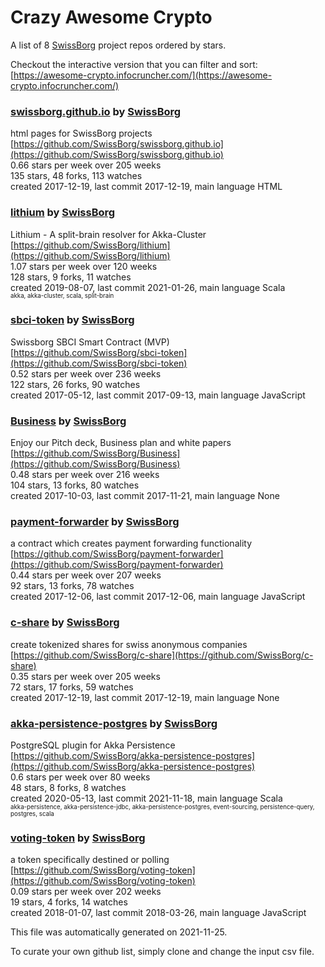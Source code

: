 # Crazy Awesome Crypto
A list of 8 [SwissBorg](https://github.com/SwissBorg) project repos ordered by stars.  

Checkout the interactive version that you can filter and sort: 
[https://awesome-crypto.infocruncher.com/](https://awesome-crypto.infocruncher.com/)  


### [swissborg.github.io](https://github.com/SwissBorg/swissborg.github.io) by [SwissBorg](https://github.com/SwissBorg)  
html pages for SwissBorg projects  
[https://github.com/SwissBorg/swissborg.github.io](https://github.com/SwissBorg/swissborg.github.io)  
0.66 stars per week over 205 weeks  
135 stars, 48 forks, 113 watches  
created 2017-12-19, last commit 2017-12-19, main language HTML  


### [lithium](https://github.com/SwissBorg/lithium) by [SwissBorg](https://github.com/SwissBorg)  
Lithium - A split-brain resolver for Akka-Cluster  
[https://github.com/SwissBorg/lithium](https://github.com/SwissBorg/lithium)  
1.07 stars per week over 120 weeks  
128 stars, 9 forks, 11 watches  
created 2019-08-07, last commit 2021-01-26, main language Scala  
<sub><sup>akka, akka-cluster, scala, split-brain</sup></sub>


### [sbci-token](https://github.com/SwissBorg/sbci-token) by [SwissBorg](https://github.com/SwissBorg)  
Swissborg SBCI Smart Contract (MVP)  
[https://github.com/SwissBorg/sbci-token](https://github.com/SwissBorg/sbci-token)  
0.52 stars per week over 236 weeks  
122 stars, 26 forks, 90 watches  
created 2017-05-12, last commit 2017-09-13, main language JavaScript  


### [Business](https://github.com/SwissBorg/Business) by [SwissBorg](https://github.com/SwissBorg)  
Enjoy our Pitch deck, Business plan and white papers    
[https://github.com/SwissBorg/Business](https://github.com/SwissBorg/Business)  
0.48 stars per week over 216 weeks  
104 stars, 13 forks, 80 watches  
created 2017-10-03, last commit 2017-11-21, main language None  


### [payment-forwarder](https://github.com/SwissBorg/payment-forwarder) by [SwissBorg](https://github.com/SwissBorg)  
a contract which creates payment forwarding functionality  
[https://github.com/SwissBorg/payment-forwarder](https://github.com/SwissBorg/payment-forwarder)  
0.44 stars per week over 207 weeks  
92 stars, 13 forks, 78 watches  
created 2017-12-06, last commit 2017-12-06, main language JavaScript  


### [c-share](https://github.com/SwissBorg/c-share) by [SwissBorg](https://github.com/SwissBorg)  
create tokenized shares for swiss anonymous companies  
[https://github.com/SwissBorg/c-share](https://github.com/SwissBorg/c-share)  
0.35 stars per week over 205 weeks  
72 stars, 17 forks, 59 watches  
created 2017-12-19, last commit 2017-12-19, main language None  


### [akka-persistence-postgres](https://github.com/SwissBorg/akka-persistence-postgres) by [SwissBorg](https://github.com/SwissBorg)  
PostgreSQL plugin for Akka Persistence  
[https://github.com/SwissBorg/akka-persistence-postgres](https://github.com/SwissBorg/akka-persistence-postgres)  
0.6 stars per week over 80 weeks  
48 stars, 8 forks, 8 watches  
created 2020-05-13, last commit 2021-11-18, main language Scala  
<sub><sup>akka-persistence, akka-persistence-jdbc, akka-persistence-postgres, event-sourcing, persistence-query, postgres, scala</sup></sub>


### [voting-token](https://github.com/SwissBorg/voting-token) by [SwissBorg](https://github.com/SwissBorg)  
a token specifically destined or polling   
[https://github.com/SwissBorg/voting-token](https://github.com/SwissBorg/voting-token)  
0.09 stars per week over 202 weeks  
19 stars, 4 forks, 14 watches  
created 2018-01-07, last commit 2018-03-26, main language JavaScript  


This file was automatically generated on 2021-11-25.  

To curate your own github list, simply clone and change the input csv file.  